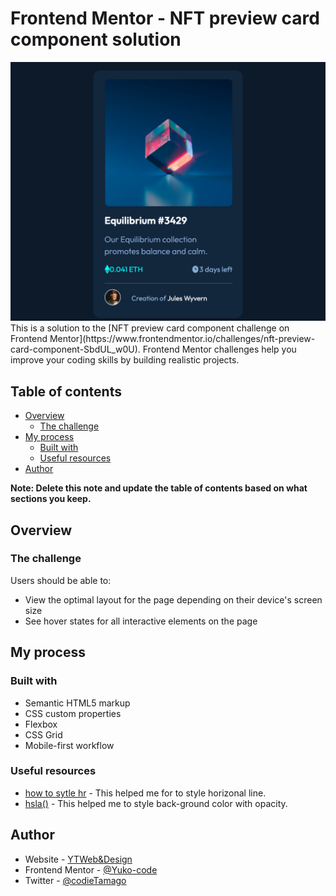 # Frontend Mentor - NFT preview card component solution
<img src="https://github.com/Yuko-code/Yuko-code/blob/main/nft-card.png" width="900">
This is a solution to the [NFT preview card component challenge on Frontend Mentor](https://www.frontendmentor.io/challenges/nft-preview-card-component-SbdUL_w0U). Frontend Mentor challenges help you improve your coding skills by building realistic projects. 

## Table of contents

- [Overview](#overview)
  - [The challenge](#the-challenge)
- [My process](#my-process)
  - [Built with](#built-with)
  - [Useful resources](#useful-resources)
- [Author](#author)

**Note: Delete this note and update the table of contents based on what sections you keep.**

## Overview

### The challenge

Users should be able to:

- View the optimal layout for the page depending on their device's screen size
- See hover states for all interactive elements on the page


## My process

### Built with

- Semantic HTML5 markup
- CSS custom properties
- Flexbox
- CSS Grid
- Mobile-first workflow

### Useful resources

- [how to sytle hr](https://www.w3schools.com/howto/howto_css_style_hr.asp) - This helped me for to style horizonal line.
- [hsla()](https://developer.mozilla.org/en-US/docs/Web/CSS/color_value/hsla()) - This helped me to style back-ground color with opacity.

## Author

- Website - [YTWeb&Design](https://ytwebxdesign.com/)
- Frontend Mentor - [@Yuko-code](https://www.frontendmentor.io/profile/Yuko-code)
- Twitter - [@codieTamago](https://www.twitter.com/codieTamago)
